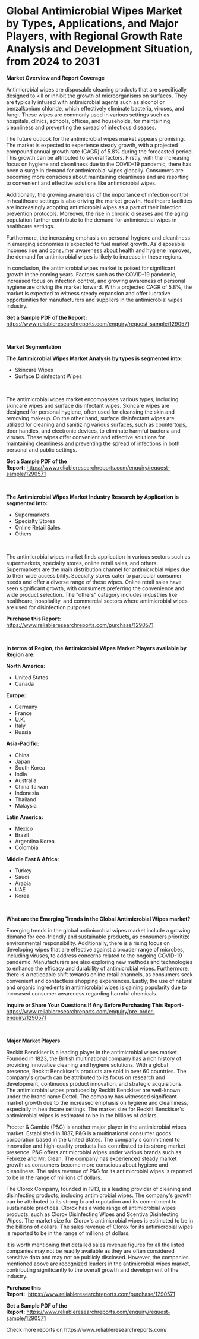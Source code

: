 <p><h1>Global Antimicrobial Wipes Market by Types, Applications, and Major Players, with Regional Growth Rate Analysis and Development Situation, from 2024 to 2031</h1></p><p><strong>Market Overview and Report Coverage</strong></p>
<p><p>Antimicrobial wipes are disposable cleaning products that are specifically designed to kill or inhibit the growth of microorganisms on surfaces. They are typically infused with antimicrobial agents such as alcohol or benzalkonium chloride, which effectively eliminate bacteria, viruses, and fungi. These wipes are commonly used in various settings such as hospitals, clinics, schools, offices, and households, for maintaining cleanliness and preventing the spread of infectious diseases.</p><p>The future outlook for the antimicrobial wipes market appears promising. The market is expected to experience steady growth, with a projected compound annual growth rate (CAGR) of 5.8% during the forecasted period. This growth can be attributed to several factors. Firstly, with the increasing focus on hygiene and cleanliness due to the COVID-19 pandemic, there has been a surge in demand for antimicrobial wipes globally. Consumers are becoming more conscious about maintaining cleanliness and are resorting to convenient and effective solutions like antimicrobial wipes.</p><p>Additionally, the growing awareness of the importance of infection control in healthcare settings is also driving the market growth. Healthcare facilities are increasingly adopting antimicrobial wipes as a part of their infection prevention protocols. Moreover, the rise in chronic diseases and the aging population further contribute to the demand for antimicrobial wipes in healthcare settings.</p><p>Furthermore, the increasing emphasis on personal hygiene and cleanliness in emerging economies is expected to fuel market growth. As disposable incomes rise and consumer awareness about health and hygiene improves, the demand for antimicrobial wipes is likely to increase in these regions.</p><p>In conclusion, the antimicrobial wipes market is poised for significant growth in the coming years. Factors such as the COVID-19 pandemic, increased focus on infection control, and growing awareness of personal hygiene are driving the market forward. With a projected CAGR of 5.8%, the market is expected to witness steady expansion and offer lucrative opportunities for manufacturers and suppliers in the antimicrobial wipes industry.</p></p>
<p><strong>Get a Sample PDF of the Report:</strong> <a href="https://www.reliableresearchreports.com/enquiry/request-sample/1290571">https://www.reliableresearchreports.com/enquiry/request-sample/1290571</a></p>
<p>&nbsp;</p>
<p><strong>Market Segmentation</strong></p>
<p><strong>The Antimicrobial Wipes Market Analysis by types is segmented into:</strong></p>
<p><ul><li>Skincare Wipes</li><li>Surface Disinfectant Wipes</li></ul></p>
<p>&nbsp;</p>
<p><p>The antimicrobial wipes market encompasses various types, including skincare wipes and surface disinfectant wipes. Skincare wipes are designed for personal hygiene, often used for cleansing the skin and removing makeup. On the other hand, surface disinfectant wipes are utilized for cleaning and sanitizing various surfaces, such as countertops, door handles, and electronic devices, to eliminate harmful bacteria and viruses. These wipes offer convenient and effective solutions for maintaining cleanliness and preventing the spread of infections in both personal and public settings.</p></p>
<p><strong>Get a Sample PDF of the Report:</strong>&nbsp;<a href="https://www.reliableresearchreports.com/enquiry/request-sample/1290571">https://www.reliableresearchreports.com/enquiry/request-sample/1290571</a></p>
<p>&nbsp;</p>
<p><strong>The Antimicrobial Wipes Market Industry Research by Application is segmented into:</strong></p>
<p><ul><li>Supermarkets</li><li>Specialty Stores</li><li>Online Retail Sales</li><li>Others</li></ul></p>
<p>&nbsp;</p>
<p><p>The antimicrobial wipes market finds application in various sectors such as supermarkets, specialty stores, online retail sales, and others. Supermarkets are the main distribution channel for antimicrobial wipes due to their wide accessibility. Specialty stores cater to particular consumer needs and offer a diverse range of these wipes. Online retail sales have seen significant growth, with consumers preferring the convenience and wide product selection. The "others" category includes industries like healthcare, hospitality, and commercial sectors where antimicrobial wipes are used for disinfection purposes.</p></p>
<p><strong>Purchase this Report:</strong>&nbsp; <a href="https://www.reliableresearchreports.com/purchase/1290571">https://www.reliableresearchreports.com/purchase/1290571</a></p>
<p>&nbsp;</p>
<p><strong>In terms of Region, the Antimicrobial Wipes Market Players available by Region are:</strong></p>
<p>
    <p> <strong> North America: </strong>
        <ul>
            <li>United States</li>
            <li>Canada</li>
        </ul>
        </p> 
    <p> <strong> Europe: </strong>
        <ul>
            <li>Germany</li>
            <li>France</li>
            <li>U.K.</li>
            <li>Italy</li>
            <li>Russia</li>
        </ul>
        </p> 
    <p> <strong> Asia-Pacific: </strong>
        <ul>
            <li>China</li>
            <li>Japan</li>
            <li>South Korea</li>
            <li>India</li>
            <li>Australia</li>
            <li>China Taiwan</li>
            <li>Indonesia</li>
            <li>Thailand</li>
            <li>Malaysia</li>
        </ul>
        </p> 
    <p> <strong> Latin America: </strong>
        <ul>
            <li>Mexico</li>
            <li>Brazil</li>
            <li>Argentina Korea</li>
            <li>Colombia</li>
        </ul>
        </p> 
    <p> <strong> Middle East & Africa: </strong>
        <ul>
            <li>Turkey</li>
            <li>Saudi</li>
            <li>Arabia</li>
            <li>UAE</li>
            <li>Korea</li>
        </ul>
    </p>
    </p>
<p>&nbsp;</p>
<p><strong>What are the Emerging Trends in the Global Antimicrobial Wipes market?</strong></p>
<p><p>Emerging trends in the global antimicrobial wipes market include a growing demand for eco-friendly and sustainable products, as consumers prioritize environmental responsibility. Additionally, there is a rising focus on developing wipes that are effective against a broader range of microbes, including viruses, to address concerns related to the ongoing COVID-19 pandemic. Manufacturers are also exploring new methods and technologies to enhance the efficacy and durability of antimicrobial wipes. Furthermore, there is a noticeable shift towards online retail channels, as consumers seek convenient and contactless shopping experiences. Lastly, the use of natural and organic ingredients in antimicrobial wipes is gaining popularity due to increased consumer awareness regarding harmful chemicals.</p></p>
<p><strong>Inquire or Share Your Questions If Any Before Purchasing This Report</strong>- <a href="https://www.reliableresearchreports.com/enquiry/pre-order-enquiry/1290571">https://www.reliableresearchreports.com/enquiry/pre-order-enquiry/1290571</a></p>
<p>&nbsp;</p>
<p><strong>Major Market Players</strong></p>
<p><p>Reckitt Benckiser is a leading player in the antimicrobial wipes market. Founded in 1823, the British multinational company has a rich history of providing innovative cleaning and hygiene solutions. With a global presence, Reckitt Benckiser's products are sold in over 60 countries. The company's growth can be attributed to its focus on research and development, continuous product innovation, and strategic acquisitions. The antimicrobial wipes produced by Reckitt Benckiser are well-known under the brand name Dettol. The company has witnessed significant market growth due to the increased emphasis on hygiene and cleanliness, especially in healthcare settings. The market size for Reckitt Benckiser's antimicrobial wipes is estimated to be in the billions of dollars.</p><p>Procter & Gamble (P&G) is another major player in the antimicrobial wipes market. Established in 1837, P&G is a multinational consumer goods corporation based in the United States. The company's commitment to innovation and high-quality products has contributed to its strong market presence. P&G offers antimicrobial wipes under various brands such as Febreze and Mr. Clean. The company has experienced steady market growth as consumers become more conscious about hygiene and cleanliness. The sales revenue of P&G for its antimicrobial wipes is reported to be in the range of millions of dollars.</p><p>The Clorox Company, founded in 1913, is a leading provider of cleaning and disinfecting products, including antimicrobial wipes. The company's growth can be attributed to its strong brand reputation and its commitment to sustainable practices. Clorox has a wide range of antimicrobial wipes products, such as Clorox Disinfecting Wipes and Scentiva Disinfecting Wipes. The market size for Clorox's antimicrobial wipes is estimated to be in the billions of dollars. The sales revenue of Clorox for its antimicrobial wipes is reported to be in the range of millions of dollars.</p><p>It is worth mentioning that detailed sales revenue figures for all the listed companies may not be readily available as they are often considered sensitive data and may not be publicly disclosed. However, the companies mentioned above are recognized leaders in the antimicrobial wipes market, contributing significantly to the overall growth and development of the industry.</p></p>
<p><strong>Purchase this Report:</strong>&nbsp;&nbsp;<a href="https://www.reliableresearchreports.com/purchase/1290571">https://www.reliableresearchreports.com/purchase/1290571</a></p>
<p></p>
<p><strong>Get a Sample PDF of the Report:</strong>&nbsp;<a href="https://www.reliableresearchreports.com/enquiry/request-sample/1290571">https://www.reliableresearchreports.com/enquiry/request-sample/1290571</a></p>
<p>Check more reports on https://www.reliableresearchreports.com/</p>